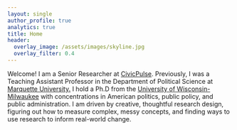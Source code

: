 ```yaml
---
layout: single
author_profile: true
analytics: true
title: Home
header:
  overlay_image: /assets/images/skyline.jpg
  overlay_filter: 0.4
---	
```

  
Welcome! I am a Senior Researcher at <a href="https://civicpulse.org/">CivicPulse</a>. Previously, I was a Teaching Assistant Professor in the Department of Political Science at [Marquette University.](https://marquette.edu) I hold a Ph.D from the <a href="https://uwm.edu/political-science/">University of Wisconsin-Milwaukee</a> with concentrations in American politics, public policy, and public administration. I am driven by creative, thoughtful research design, figuring out how to measure complex, messy concepts, and finding ways to use research to inform real-world change.
